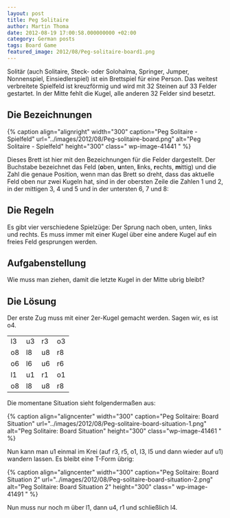 ```yaml
---
layout: post
title: Peg Solitaire
author: Martin Thoma
date: 2012-08-19 17:00:58.000000000 +02:00
category: German posts
tags: Board Game
featured_image: 2012/08/Peg-solitaire-board1.png
---
```

Solit&auml;r (auch Solitaire, Steck- oder Solohalma, Springer, Jumper, Nonnenspiel, Einsiedlerspiel) ist ein Brettspiel f&uuml;r eine Person. Das weitest verbreitete Spielfeld ist kreuzf&ouml;rmig und wird mit 32 Steinen auf 33 Felder gestartet.
In der Mitte fehlt die Kugel, alle anderen 32 Felder sind besetzt.

<h2>Die Bezeichnungen</h2>
{% caption align="alignright" width="300" caption="Peg Solitaire - Spielfeld" url="../images/2012/08/Peg-solitaire-board.png" alt="Peg Solitaire - Spielfeld"  height="300" class=" wp-image-41441 "  %}

Dieses Brett ist hier mit den Bezeichnungen f&uuml;r die Felder dargestellt. Der Buchstabe bezeichnet das Feld (<strong>o</strong>ben, <strong>u</strong>nten, <strong>l</strong>inks, <strong>r</strong>echts, <strong>m</strong>ittig) und die Zahl die genaue Position, wenn man das Brett so dreht, dass das aktuelle Feld oben nur zwei Kugeln hat, sind in der obersten Zeile die Zahlen 1 und 2, in der mittigen 3, 4 und 5 und in der untersten 6, 7 und 8:
<h2>Die Regeln</h2>
Es gibt vier verschiedene Spielz&uuml;ge: Der Sprung nach oben, unten, links und rechts. Es muss immer mit einer Kugel &uuml;ber eine andere Kugel auf ein freies Feld gesprungen werden.

<h2>Aufgabenstellung</h2>
Wie muss man ziehen, damit die letzte Kugel in der Mitte ubrig bleibt?
<h2>Die L&ouml;sung</h2>
Der erste Zug muss mit einer 2er-Kugel gemacht werden. Sagen wir, es ist o4.
<table>
<tbody>
<tr>
<td>l3</td>
<td>u3</td>
<td>r3</td>
<td>o3</td>
</tr>
<tr>
<td>o8</td>
<td>l8</td>
<td>u8</td>
<td>r8</td>
</tr>
<tr>
<td>o6</td>
<td>l6</td>
<td>u6</td>
<td>r6</td>
</tr>
<tr>
<td>l1</td>
<td>u1</td>
<td>r1</td>
<td>o1</td>
</tr>
<tr>
<td>o8</td>
<td>l8</td>
<td>u8</td>
<td>r8</td>
</tr>
</tbody>
</table>
Die momentane Situation sieht folgenderma&szlig;en aus:

{% caption align="aligncenter" width="300" caption="Peg Solitaire: Board Situation" url="../images/2012/08/Peg-solitaire-board-situation-1.png" alt="Peg Solitaire: Board Situation"  height="300" class="wp-image-41461 "  %}

Nun kann man u1 einmal im Krei (auf r3, r5, o1, l3, l5 und dann wieder auf u1) wandern lassen. Es bleibt eine T-Form &uuml;brig:

{% caption align="aligncenter" width="300" caption="Peg Solitaire: Board Situation 2" url="../images/2012/08/Peg-solitaire-board-situation-2.png" alt="Peg Solitaire: Board Situation 2"  height="300" class=" wp-image-41491 "  %}

Nun muss nur noch m &uuml;ber l1, dann u4, r1 und schlie&szlig;lich l4.
